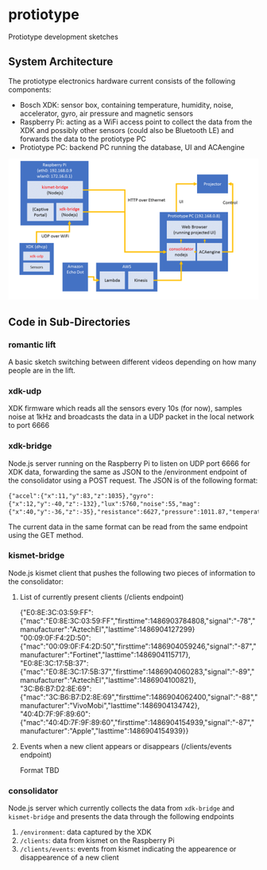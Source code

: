 # protiotype
Protiotype development sketches

## System Architecture
The protiotype electronics hardware current consists of the following components:
* Bosch XDK: sensor box, containing temperature, humidity, noise, accelerator, gyro, air pressure and magnetic sensors
* Raspberry Pi: acting as a WiFi access point to collect the data from the XDK and possibly other sensors (could also be Bluetooth LE) and forwards the data to the protiotype PC
* Protiotype PC: backend PC running the database, UI and ACAengine

![System Architecture](./images/architecture.png)

## Code in Sub-Directories

### romantic lift
A basic sketch switching between different videos depending on how many people are in the lift.

### xdk-udp
XDK firmware which reads all the sensors every 10s (for now), samples noise at 1kHz and broadcasts the data in a UDP packet in the local network to port 6666

### xdk-bridge
Node.js server running on the Raspberry Pi to listen on UDP port 6666 for XDK data, forwarding the same as JSON to the /environment endpoint of the consolidator using a POST request. The JSON is of the following format:

    {"accel":{"x":11,"y":83,"z":1035},"gyro":{"x":12,"y":-40,"z":-132},"lux":5760,"noise":55,"mag":{"x":40,"y":-36,"z":-35},"resistance":6627,"pressure":1011.87,"temperature":32.45,"humidity":55}

The current data in the same format can be read from the same endpoint using the GET method.

### kismet-bridge
Node.js kismet client that pushes the following two pieces of information to the consolidator:

1. List of currently present clients (/clients endpoint)

    {"E0:8E:3C:03:59:FF":{"mac":"E0:8E:3C:03:59:FF","firsttime":1486903784808,"signal":"-78","manufacturer":"AztechEl","lasttime":1486904127299}
    "00:09:0F:F4:2D:50":{"mac":"00:09:0F:F4:2D:50","firsttime":1486904059246,"signal":"-87","manufacturer":"Fortinet","lasttime":1486904115717},
    "E0:8E:3C:17:5B:37":{"mac":"E0:8E:3C:17:5B:37","firsttime":1486904060283,"signal":"-89","manufacturer":"AztechEl","lasttime":1486904100821},
    "3C:B6:B7:D2:8E:69":{"mac":"3C:B6:B7:D2:8E:69","firsttime":1486904062400,"signal":"-88","manufacturer":"VivoMobi","lasttime":1486904134742},
    "40:4D:7F:9F:89:60":{"mac":"40:4D:7F:9F:89:60","firsttime":1486904154939,"signal":"-87","manufacturer":"Apple","lasttime":1486904154939}}

2. Events when a new client appears or disappears (/clients/events endpoint)

    Format TBD

### consolidator
Node.js server which currently collects the data from `xdk-bridge` and `kismet-bridge` and presents the data through the following endpoints
1. `/environment`: data captured by the XDK
2. `/clients`: data from kismet on the Raspberry Pi
3. `/clients/events`: events from kismet indicating the appearence or disappearence of a new client
